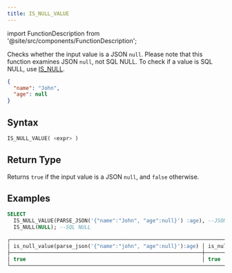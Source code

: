 ```yaml
---
title: IS_NULL_VALUE
---
```

import FunctionDescription from '@site/src/components/FunctionDescription';

<FunctionDescription description="Introduced or updated: v1.2.368"/>

Checks whether the input value is a JSON `null`. Please note that this function examines JSON `null`, not SQL NULL. To check if a value is SQL NULL, use [IS_NULL](../03-conditional-functions/is-null.md).

```json title='JSON null Example:'
{
  "name": "John",
  "age": null
}   
```

## Syntax

```sql
IS_NULL_VALUE( <expr> )
```

## Return Type

Returns `true` if the input value is a JSON `null`, and `false` otherwise.

## Examples

```sql
SELECT
  IS_NULL_VALUE(PARSE_JSON('{"name":"John", "age":null}') :age), --JSON null
  IS_NULL(NULL); --SQL NULL

┌──────────────────────────────────────────────────────────────────────────────┐
│ is_null_value(parse_json('{"name":"john", "age":null}'):age) │ is_null(null) │
├──────────────────────────────────────────────────────────────┼───────────────┤
│ true                                                         │ true          │
└──────────────────────────────────────────────────────────────────────────────┘
```